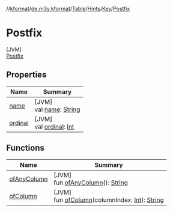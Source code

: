 //[kformat](../../../../../../index.md)/[de.m3y.kformat](../../../../index.md)/[Table](../../../index.md)/[Hints](../../index.md)/[Key](../index.md)/[Postfix](index.md)

# Postfix

[JVM]\
[Postfix](index.md)

## Properties

| Name | Summary |
|---|---|
| [name](../-ignore-ansi/index.md#-372974862%2FProperties%2F-1067530276) | [JVM]<br>val [name](../-ignore-ansi/index.md#-372974862%2FProperties%2F-1067530276): [String](https://kotlinlang.org/api/core/kotlin-stdlib/kotlin/-string/index.html) |
| [ordinal](../-ignore-ansi/index.md#-739389684%2FProperties%2F-1067530276) | [JVM]<br>val [ordinal](../-ignore-ansi/index.md#-739389684%2FProperties%2F-1067530276): [Int](https://kotlinlang.org/api/core/kotlin-stdlib/kotlin/-int/index.html) |

## Functions

| Name | Summary |
|---|---|
| [ofAnyColumn](../of-any-column.md) | [JVM]<br>fun [ofAnyColumn](../of-any-column.md)(): [String](https://kotlinlang.org/api/core/kotlin-stdlib/kotlin/-string/index.html) |
| [ofColumn](../of-column.md) | [JVM]<br>fun [ofColumn](../of-column.md)(columnIndex: [Int](https://kotlinlang.org/api/core/kotlin-stdlib/kotlin/-int/index.html)): [String](https://kotlinlang.org/api/core/kotlin-stdlib/kotlin/-string/index.html) |